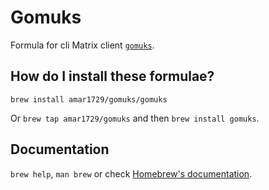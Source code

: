 # Gomuks

Formula for cli Matrix client [`gomuks`](https://github.com/tulir/gomuks).

## How do I install these formulae?
`brew install amar1729/gomuks/gomuks`

Or `brew tap amar1729/gomuks` and then `brew install gomuks`.

## Documentation
`brew help`, `man brew` or check [Homebrew's documentation](https://docs.brew.sh).
